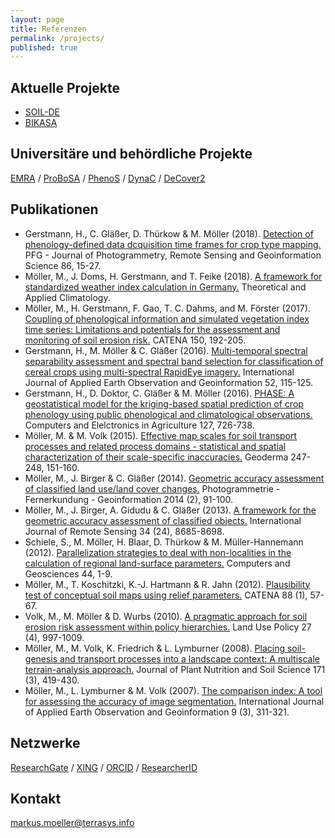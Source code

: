 ```yaml
---
layout: page
title: Referenzen
permalink: /projects/
published: true
---
```



## Aktuelle Projekte
* [SOIL-DE](https://flf.julius-kuehn.de/soil-de.html) 
* [BIKASA](https://paradigmaps.geo.uni-halle.de/bikasa/)


## Universitäre und behördliche Projekte
[EMRA](https://emra.julius-kuehn.de) / [ProBoSA](http://www.probosa.de) / [PhenoS](http://paradigmaps.geo.uni-halle.de/phenos) /  [DynaC](http://paradigmaps.geo.uni-halle.de/dynac) / [DeCover2](http://www.decover.info)

## Publikationen
* Gerstmann, H., C. Gläßer, D. Thürkow & M. Möller (2018). [Detection of phenology-defined data dcquisition time frames for crop type mapping.](https://github.com/terrasys/terrasys.github.io/blob/master/references/Gerstmann-etal2018pfg.pdf) PFG - Journal of Photogrammetry, Remote Sensing and Geoinformation Science 86, 15-27.
* Möller, M., J. Doms, H. Gerstmann, and T. Feike (2018). [A framework for standardized weather index calculation in Germany.](https://github.com/terrasys/terrasys.github.io/blob/master/references/Moeller-etal2018taac.pdf) Theoretical and Applied Climatology.
* Möller, M., H. Gerstmann, F. Gao, T. C. Dahms, and M. Förster (2017). [Coupling of phenological information and simulated vegetation index time series: Limitations and potentials for the assessment and monitoring of soil erosion risk.](https://github.com/terrasys/terrasys.github.io/blob/master/references/Moeller-etal2017catena.pdf) CATENA 150, 192-205.
* Gerstmann, H., M. Möller & C. Gläßer (2016). [Multi-temporal spectral separability assessment and spectral band selection for classification of cereal crops using multi-spectral RapidEye imagery.](https://github.com/terrasys/terrasys.github.io/blob/master/references/Gerstmann-etal2016jag.pdf) International Journal of Applied Earth Observation and Geoinformation 52, 115-125.
* Gerstmann, H., D. Doktor, C. Gläßer & M. Möller (2016). [PHASE: A geostatistical model for the kriging-based spatial prediction of crop phenology using public phenological and climatological observations.](https://github.com/terrasys/terrasys.github.io/blob/master/references/Gerstmann-etal2016compag.pdf) Computers and Elelctronics in Agriculture 127, 726-738.
* Möller, M. & M. Volk (2015). [Effective map scales for soil transport processes and related process domains - statistical and spatial characterization of their scale-specific inaccuracies.](https://github.com/terrasys/terrasys.github.io/blob/master/references/MoellerVolk2015geoderma.pdf) Geoderma 247-248, 151-160.
* Möller, M., J. Birger & C. Gläßer (2014). [Geometric accuracy assessment of classified land use/land cover changes.](https://github.com/terrasys/terrasys.github.io/blob/master/references/Moeller-etal2014pfg.pdf) Photogrammetrie - Fernerkundung - Geoinformation  2014 (2), 91-100.
* Möller, M., J. Birger, A. Gidudu & C. Gläßer (2013). [A framework for the geometric accuracy assessment of classified objects.](https://github.com/terrasys/terrasys.github.io/blob/master/references/Moeller-etal2016ijrs.pdf) International Journal of Remote Sensing 34 (24), 8685-8698.
* Schiele, S., M. Möller, H. Blaar, D. Thürkow & M. Müller-Hannemann (2012). [Parallelization strategies to deal with non-localities in the calculation of regional land-surface parameters.](https://github.com/terrasys/terrasys.github.io/blob/master/references/Schiele-etal2016gc.pdf) Computers and Geosciences 44, 1-9.
* Möller, M., T. Koschitzki, K.-J. Hartmann & R. Jahn (2012). [Plausibility test of conceptual soil maps using relief parameters.](https://github.com/terrasys/terrasys.github.io/blob/master/references/Moeller-etal2012catena.pdf) CATENA 88 (1), 57-67.
* Volk, M., M. Möller & D. Wurbs (2010). [A pragmatic approach for soil erosion risk assessment within policy hierarchies.](https://github.com/terrasys/terrasys.github.io/blob/master/references/Volk-etal2010jag.pdf) Land Use Policy 27 (4), 997-1009.
* Möller, M., M. Volk, K. Friedrich & L. Lymburner (2008). [Placing soil-genesis and transport processes into a landscape context: A multiscale terrain-analysis approach.](https://github.com/terrasys/terrasys.github.io/blob/master/references/Moeller-etal2008jpnss.pdf) Journal of Plant Nutrition and Soil Science 171 (3), 419-430.
* Möller, M., L. Lymburner & M. Volk (2007). [The comparison index: A tool for assessing the accuracy of image segmentation.](https://github.com/terrasys/terrasys.github.io/blob/master/references/Moeller-etal2007jag.pdf) International Journal of Applied Earth Observation and Geoinformation 9 (3), 311-321.



## Netzwerke
[ResearchGate](https://www.researchgate.net/profile/Markus_Moeller) / [XING](https://www.xing.com/profile/Markus_Moeller5/) / 
[ORCID](https://orcid.org/0000-0002-1918-7747) / [ResearcherID](http://www.researcherid.com/rid/M-2429-2014)

## Kontakt
[markus.moeller@terrasys.info](mailto:markus.moeller@terrasys.info)
